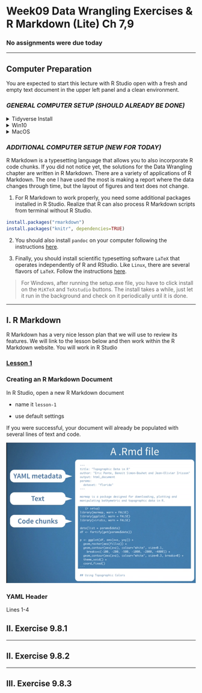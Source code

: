 # Week09 Data Wrangling Exercises & R Markdown (Lite) Ch 7,9

###  No assignments were due today

___

## Computer Preparation

You are expected to start this lecture with R Studio open with a fresh and empty text document in the upper left panel and a clean environment.

### *_GENERAL COMPUTER SETUP (SHOULD ALREADY BE DONE)_* 

<details><summary>Tidyverse Install</summary>
<p>
```R
# clear all variables from environment
rm(list = ls())
```

```
# RUN THE FOLLOWING LINE IN THE CONSOLE (LOWER LEFT PANEL)
install.packages("tidyverse")

# ADD THE FOLLOWING LINE TO YOUR TEXT DOCUMENT (UPPER LEFT PANEL), THEN EXECUTE IT (CTRL-ENTER)
library(tidyverse)
```

</p>
</details>

<details><summary>Win10</summary>
<p>

  * If the Ubuntu app is not installed, then follow [these instructions](https://github.com/cbirdlab/wlsUBUNTU_settings/blob/master/InstallLinuxOnWindows_Automated.pdf)
  
  * Log into your Ubuntu terminal.  _We will not use `gitbash` unless you can not get Ubuntu running._ After logging in, You are in your home directory. 
  
  * If you are using an Ubuntu terminal that has not been setup (you will know because it will ask you to create a new user name and password) or you notice odd cursor behavior when editing text in the terminal, then run the following code:
  
    ```bash
    git clone https://github.com/cbirdlab/wlsUBUNTU_settings.git
    . ./wlsUBUNTU_settings/updateSettings.bash
    rm -rf wlsUBUNTU_settings
    ```
    
  * If the `CSB` directory does not exist in your home directory (check with `ls`), then run the following code to clone the `CSB` repository into your home directory:
  
    ```bash
    git clone https://github.com/CSB-book/CSB.git
    ```

  * It is always a good idea to keep your apps in `Ubuntu` up to date. _The first time you do this, it could take a long time to finish. After that, if you do this when you log in, it should go quickly._
    ```bash
    sudo apt update
    sudo apt upgrade
    ```

#### Install `R` and `R Studio`

If you have a windows computer, you will need to separately install `R` in the windows environment even if you already installed it in Ubuntu.  Go to the following link below, download R for Windows and run the installer as you would for any other windows app.  

*If you installed R a while ago (more than a month ago), you should do it again or else problems will start to crop up*

1. [R Install](https://cran.revolutionanalytics.com/)

Regardless of your operating system, if you have not already installed R studio, you need to do that now.  On windows computers, install R studio in Windows.  

*If you installed R Studio a while ago, you should do it again to upate to the latest version.*

2. [RStudio Install](https://rstudio.com/products/rstudio/download/?utm_source=downloadrstudio&utm_medium=Site&utm_campaign=home-hero-cta#download)


#### Clone CSB Repo to Your Windows Home Dir

Just to make things a little more tricky, if you have windows, you cannot access the `CSB` repo that you cloned to your home directory in ubuntu with R Studio. So, we have to clone the repo again, but this time to your windows home dir (at least what R Studio recognizes as your windows home dir, `Documents`).

Open your ubuntu terminal and navigate to your windows `Documents` directory, then clone the CSB repo to there.

```bash
# make sure you are in ubuntu
cd /mnt/c/Users/YourWinUserName/Documents 
git clone https://github.com/CSB-book/CSB.git
```

</p>
</details>

<details><summary>MacOS</summary>
<p>
 
  * Open a terminal window
  
  * Consider installing [homebrew](https://brew.sh/).  You will be able to use homebrew to install linux software, such as `tree`, which is used in the slide show.
  
  * If the `CSB` directory does not exist in your home directory (check with `ls`), then run the following code to clone the `CSB` repository into your home directory:
  
    ```bash
    git clone https://github.com/CSB-book/CSB.git
    ```

#### Install `R` and `R Studio`

If you have a Mac and you already installed `R` for use in your terminal, you do not need to reinstall it.

*If you installed R a while ago (more than a month ago), you should do it again or else problems will start to crop up*

1. [R Install](https://cran.revolutionanalytics.com/)

Regardless of your operating system, if you have not already installed R studio, you need to do that now. 

*If you installed R Studio a while ago, you should do it again to upate to the latest version.*

2. [RStudio Install](https://rstudio.com/products/rstudio/download/?utm_source=downloadrstudio&utm_medium=Site&utm_campaign=home-hero-cta#download)


</p>
</details>

### *_ADDITIONAL COMPUTER SETUP (NEW FOR TODAY)_* 

R Markdown is a typesetting language that allows you to also incorporate R code chunks.  If you did not notice yet, the solutions for the Data Wrangling chapter are written in R Markdown.  There are a variety of applications of R Markdown.  The one I have used the most is making a report where the data changes through time, but the layout of figures and text does not change.

1. For R Markdown to work properly, you need some additional packages installed in R Studio. Realize that R can also process R Markdown scripts from terminal without R Studio.

```r 
install.packages("rmarkdown")
install.packages("knitr", dependencies=TRUE)
```

2. You should also install `pandoc` on your computer following the instructions [here](https://pandoc.org/installing.html).

3. Finally, you should install scientific typesetting software `LaTeX` that operates independently of R and RStudio. Like `Linux`, there are several flavors of `LaTeX`.  Follow the instructions [here](http://computingskillsforbiologists.com/setup/scientific-typesetting/).  

> For Windows, after running the setup.exe file, you have to click install on the `MiKTeX` and `TeXstudio` buttons.  The install takes a while, just let it run in the background and check on it periodically until it is done.

---


## I. R Markdown

R Markdown has a very nice lesson plan that we will use to review its features.  We will link to the lesson below and then work within the R Markdown website. You will work in R Studio

### [Lesson 1](https://rmarkdown.rstudio.com/lesson-1.html)

### Creating an R Markdown Document

In R Studio, open a new R Markdown document

* name it `lesson-1`

* use default settings

If you were successful, your document will already be populated with several lines of text and code.

![](Week09new_files/rmd_layout.png)

### YAML Header

Lines 1-4


## II. Exercise 9.8.1


---

## II. Exercise 9.8.2


---

## III. Exercise 9.8.3
